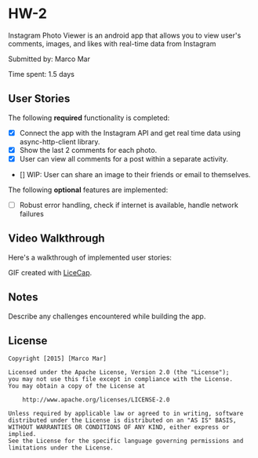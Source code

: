 # HW-2

Instagram Photo Viewer is an android app that allows you to view user's comments, images, and likes with real-time data from Instagram

Submitted by: Marco Mar 

Time spent: 1.5 days 

## User Stories

The following **required** functionality is completed:

* [x] Connect the app with the Instagram API and get real time data using async-http-client library.
* [x] Show the last 2 comments for each photo.
* [X] User can view all comments for a post within a separate activity.
* [] WIP: User can share an image to their friends or email to themselves.

The following **optional** features are implemented:

* [ ] Robust error handling, check if internet is available, handle network failures 


## Video Walkthrough 

Here's a walkthrough of implemented user stories:


GIF created with [LiceCap](http://www.cockos.com/licecap/).

## Notes

Describe any challenges encountered while building the app.

## License

    Copyright [2015] [Marco Mar]

    Licensed under the Apache License, Version 2.0 (the "License");
    you may not use this file except in compliance with the License.
    You may obtain a copy of the License at

        http://www.apache.org/licenses/LICENSE-2.0

    Unless required by applicable law or agreed to in writing, software
    distributed under the License is distributed on an "AS IS" BASIS,
    WITHOUT WARRANTIES OR CONDITIONS OF ANY KIND, either express or implied.
    See the License for the specific language governing permissions and
    limitations under the License.
